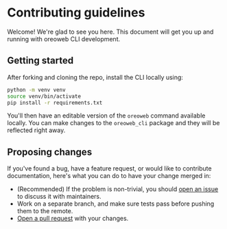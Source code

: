# Contributing guidelines

Welcome! We're glad to see you here. This document will get you up and running with oreoweb CLI development.

## Getting started

After forking and cloning the repo, install the CLI locally using:

```bash
python -m venv venv
source venv/bin/activate
pip install -r requirements.txt
```

You'll then have an editable version of the `oreoweb` command available locally. You can make changes to the `oreoweb_cli` package and they will be reflected right away.

## Proposing changes

If you've found a bug, have a feature request, or would like to contribute documentation, here's what you can do to have your change merged in:

- (Recommended) If the problem is non-trivial, you should [open an issue](https://github.com/oreowebproject/oreoweb-cli/issues/new) to discuss it with maintainers.
- Work on a separate branch, and make sure tests pass before pushing them to the remote.
- [Open a pull request](https://github.com/oreowebproject/oreoweb-cli/compare) with your changes.
